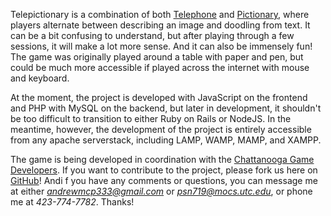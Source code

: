 Telepictionary is a combination of both [Telephone][1] and [Pictionary][2], where players alternate between describing an image and doodling from text. It can be a bit confusing to understand, but after playing through a few sessions, it will make a lot more sense. And it can also be immensely fun! The game was originally played around a table with paper and pen, but could be much more accessible if played across the internet with mouse and keyboard.

At the moment, the project is developed with JavaScript on the frontend and PHP with MySQL on the backend, but later in development, it shouldn't be too difficult to transition to either Ruby on Rails or NodeJS. In the meantime, however, the development of the project is entirely accessible from any apache serverstack, including LAMP, WAMP, MAMP, and XAMPP.

The game is being developed in coordination with the [Chattanooga Game Developers][3]. If you want to contribute to the project, please fork us here on [GitHub][4]! Andi f you have any comments or questions, you can message me at either *andrewmcp333@gmail.com* or *psn719@mocs.utc.edu*, or phone me at *423-774-7782*. Thanks!

  [1]: http://en.wikipedia.org/wiki/Chinese_whispers
  [2]: http://en.wikipedia.org/wiki/Pictionary
  [3]: http://www.chattgamedevelopers.com
  [4]: https://github.com/arcym/telepictionary